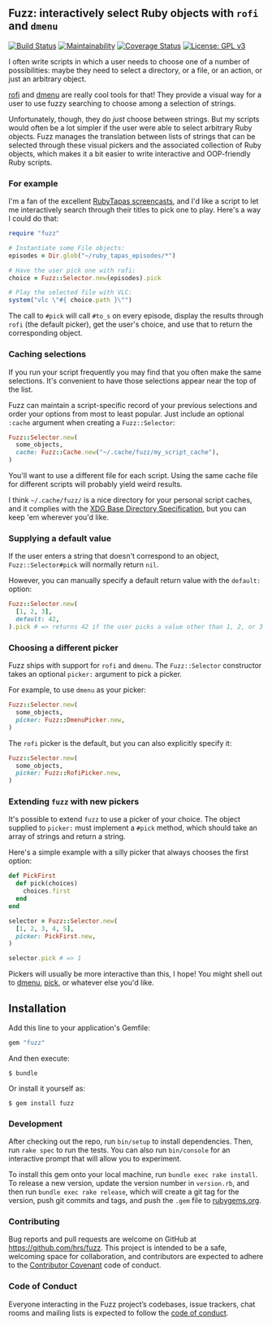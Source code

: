## Fuzz: interactively select Ruby objects with `rofi` and `dmenu`

[![Build Status](https://travis-ci.org/hrs/fuzz.svg?branch=master)](https://travis-ci.org/hrs/fuzz)
[![Maintainability](https://api.codeclimate.com/v1/badges/326b820a889742177ec2/maintainability)](https://codeclimate.com/github/hrs/fuzz/maintainability)
[![Coverage Status](https://coveralls.io/repos/github/hrs/fuzz/badge.svg?branch=master)](https://coveralls.io/github/hrs/fuzz?branch=master)
[![License: GPL v3](https://img.shields.io/badge/License-GPL%20v3-blue.svg)](http://www.gnu.org/licenses/gpl-3.0)

I often write scripts in which a user needs to choose one of a number of
possibilities: maybe they need to select a directory, or a file, or an action,
or just an arbitrary object.

[rofi][] and [dmenu][] are really cool tools for that! They provide a visual way
for a user to use fuzzy searching to choose among a selection of strings.

Unfortunately, though, they do *just* choose between strings. But my scripts
would often be a lot simpler if the user were able to select arbitrary Ruby
objects. Fuzz manages the translation between lists of strings that can be
selected through these visual pickers and the associated collection of Ruby
objects, which makes it a bit easier to write interactive and OOP-friendly Ruby
scripts.

[rofi]: https://github.com/DaveDavenport/rofi
[dmenu]: https://tools.suckless.org/dmenu

### For example

I'm a fan of the excellent [RubyTapas screencasts][], and I'd like a script to
let me interactively search through their titles to pick one to play. Here's a
way I could do that:

```ruby
require "fuzz"

# Instantiate some File objects:
episodes = Dir.glob("~/ruby_tapas_episodes/*")

# Have the user pick one with rofi:
choice = Fuzz::Selector.new(episodes).pick

# Play the selected file with VLC:
system("vlc \"#{ choice.path }\"")
```

The call to `#pick` will call `#to_s` on every episode, display the results
through `rofi` (the default picker), get the user's choice, and use that to
return the corresponding object.

[RubyTapas screencasts]: https://www.rubytapas.com/

### Caching selections

If you run your script frequently you may find that you often make the same
selections. It's convenient to have those selections appear near the top of the
list.

Fuzz can maintain a script-specific record of your previous selections and
order your options from most to least popular. Just include an optional `:cache`
argument when creating a `Fuzz::Selector`:

```ruby
Fuzz::Selector.new(
  some_objects,
  cache: Fuzz::Cache.new("~/.cache/fuzz/my_script_cache"),
)
```

You'll want to use a different file for each script. Using the same cache file
for different scripts will probably yield weird results.

I think `~/.cache/fuzz/` is a nice directory for your personal script caches,
and it complies with the [XDG Base Directory Specification][], but you can keep
'em wherever you'd like.

[XDG Base Directory Specification]: https://standards.freedesktop.org/basedir-spec/basedir-spec-latest.html

### Supplying a default value

If the user enters a string that doesn't correspond to an object,
`Fuzz::Selector#pick` will normally return `nil`.

However, you can manually specify a default return value with the `default:`
option:

```ruby
Fuzz::Selector.new(
  [1, 2, 3],
  default: 42,
).pick # => returns 42 if the user picks a value other than 1, 2, or 3
```

### Choosing a different picker

Fuzz ships with support for `rofi` and `dmenu`. The `Fuzz::Selector` constructor
takes an optional `picker:` argument to pick a picker.

For example, to use `dmenu` as your picker:

```ruby
Fuzz::Selector.new(
  some_objects,
  picker: Fuzz::DmenuPicker.new,
)
```

The `rofi` picker is the default, but you can also explicitly specify it:

```ruby
Fuzz::Selector.new(
  some_objects,
  picker: Fuzz::RofiPicker.new,
)
```

### Extending `fuzz` with new pickers

It's possible to extend `fuzz` to use a picker of your choice. The object
supplied to `picker:` must implement a `#pick` method, which should take an
array of strings and return a string.

Here's a simple example with a silly picker that always chooses the first
option:

```ruby
def PickFirst
  def pick(choices)
    choices.first
  end
end

selector = Fuzz::Selector.new(
  [1, 2, 3, 4, 5],
  picker: PickFirst.new,
)

selector.pick # => 1
```

Pickers will usually be more interactive than this, I hope! You might shell out
to [dmenu][], [pick][], or whatever else you'd like.

[dmenu]: https://wiki.archlinux.org/index.php/Dmenu
[pick]: https://github.com/calleerlandsson/pick

## Installation

Add this line to your application's Gemfile:

```ruby
gem "fuzz"
```

And then execute:

    $ bundle

Or install it yourself as:

    $ gem install fuzz

### Development

After checking out the repo, run `bin/setup` to install dependencies. Then, run
`rake spec` to run the tests. You can also run `bin/console` for an interactive
prompt that will allow you to experiment.

To install this gem onto your local machine, run `bundle exec rake install`. To
release a new version, update the version number in `version.rb`, and then run
`bundle exec rake release`, which will create a git tag for the version, push
git commits and tags, and push the `.gem` file to
[rubygems.org](https://rubygems.org).

### Contributing

Bug reports and pull requests are welcome on GitHub at
https://github.com/hrs/fuzz. This project is intended to be a safe, welcoming
space for collaboration, and contributors are expected to adhere to the
[Contributor Covenant](http://contributor-covenant.org) code of conduct.

### Code of Conduct

Everyone interacting in the Fuzz project’s codebases, issue trackers, chat rooms
and mailing lists is expected to follow the [code of
conduct](https://github.com/hrs/fuzz/blob/master/CODE_OF_CONDUCT.md).
